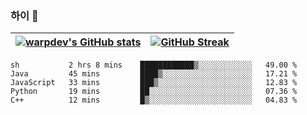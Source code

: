 
### 하이 👋
[![warpdev's GitHub stats](https://github-readme-stats.vercel.app/api?username=warpdev&show_icons=true&theme=vue-dark)](#) |[![GitHub Streak](https://github-readme-streak-stats.herokuapp.com/?user=warpdev&theme=dark)](#)
--- | --- |
<!--START_SECTION:waka-->
```text
sh           2 hrs 8 mins    ████████████▒░░░░░░░░░░░░   49.00 % 
Java         45 mins         ████▒░░░░░░░░░░░░░░░░░░░░   17.21 % 
JavaScript   33 mins         ███▒░░░░░░░░░░░░░░░░░░░░░   12.83 % 
Python       19 mins         ██░░░░░░░░░░░░░░░░░░░░░░░   07.36 % 
C++          12 mins         █▒░░░░░░░░░░░░░░░░░░░░░░░   04.83 % 
```
<!--END_SECTION:waka-->

<!--
**warpdev/warpdev** is a ✨ _special_ ✨ repository because its `README.md` (this file) appears on your GitHub profile.

Here are some ideas to get you started:

- 🔭 I’m currently working on ...
- 🌱 I’m currently learning ...
- 👯 I’m looking to collaborate on ...
- 🤔 I’m looking for help with ...
- 💬 Ask me about ...
- 📫 How to reach me: ...
- 😄 Pronouns: ...
- ⚡ Fun fact: ...
-->
